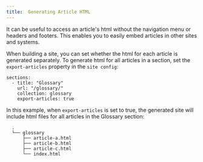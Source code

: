 ```yaml
---
title:  Generating Article HTML
---
```


It can be useful to access an article's html without the navigation menu or headers and footers. This enables you to easily embed articles in other sites and systems.

When building a site, you can set whether the html for each article is generated separately.
To generate html for all articles in a section, set the `export-articles` property in the `site config`:

```
sections:
  - title: "Glossary"
    url: "/glossary/"
    collection: glossary
    export-articles: true
```

In this example, when `export-articles` is set to true, the generated site will include html files for all articles in the Glossary section:

```
  .
  └── glossary
      ├── article-a.html
      ├── article-b.html
      ├── article-c.html
      └── index.html
```
